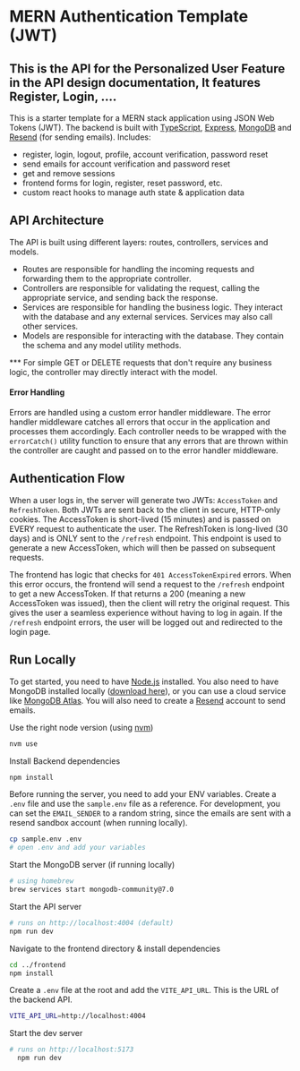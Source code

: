 # MERN Authentication Template (JWT)

## This is the API for the Personalized User Feature in the API design documentation, It features Register, Login, ....

This is a starter template for a MERN stack application using JSON Web Tokens (JWT). The backend is built with [TypeScript](https://www.typescriptlang.org/), [Express](https://expressjs.com), [MongoDB](https://www.mongodb.com) and [Resend](https://resend.com) (for sending emails). 
Includes:

- register, login, logout, profile, account verification, password reset
- send emails for account verification and password reset
- get and remove sessions
- frontend forms for login, register, reset password, etc.
- custom react hooks to manage auth state & application data

## API Architecture

The API is built using different layers: routes, controllers, services and models.

- Routes are responsible for handling the incoming requests and forwarding them to the appropriate controller.
- Controllers are responsible for validating the request, calling the appropriate service, and sending back the response.
- Services are responsible for handling the business logic. They interact with the database and any external services. Services may also call other services.
- Models are responsible for interacting with the database. They contain the schema and any model utility methods.

\*\*\* For simple GET or DELETE requests that don't require any business logic, the controller may directly interact with the model.

#### Error Handling

Errors are handled using a custom error handler middleware. The error handler middleware catches all errors that occur in the application and processes them accordingly. Each controller needs to be wrapped with the `errorCatch()` utility function to ensure that any errors that are thrown within the controller are caught and passed on to the error handler middleware.

## Authentication Flow

When a user logs in, the server will generate two JWTs: `AccessToken` and `RefreshToken`. Both JWTs are sent back to the client in secure, HTTP-only cookies. The AccessToken is short-lived (15 minutes) and is passed on EVERY request to authenticate the user. The RefreshToken is long-lived (30 days) and is ONLY sent to the `/refresh` endpoint. This endpoint is used to generate a new AccessToken, which will then be passed on subsequent requests.

The frontend has logic that checks for `401 AccessTokenExpired` errors. When this error occurs, the frontend will send a request to the `/refresh` endpoint to get a new AccessToken. If that returns a 200 (meaning a new AccessToken was issued), then the client will retry the original request. This gives the user a seamless experience without having to log in again. If the `/refresh` endpoint errors, the user will be logged out and redirected to the login page.

## Run Locally

To get started, you need to have [Node.js](https://nodejs.org/en) installed. You also need to have MongoDB installed locally ([download here](https://www.mongodb.com/docs/manual/installation/)), or you can use a cloud service like [MongoDB Atlas](https://www.mongodb.com/atlas/database). You will also need to create a [Resend](https://resend.com) account to send emails.

Use the right node version (using [nvm](https://github.com/nvm-sh/nvm))

```bash
nvm use
```

Install Backend dependencies

```bash
npm install
```

Before running the server, you need to add your ENV variables. Create a `.env` file and use the `sample.env` file as a reference.
For development, you can set the `EMAIL_SENDER` to a random string, since the emails are sent with a resend sandbox account (when running locally).

```bash
cp sample.env .env
# open .env and add your variables
```

Start the MongoDB server (if running locally)

```bash
# using homebrew
brew services start mongodb-community@7.0
```

Start the API server

```bash
# runs on http://localhost:4004 (default)
npm run dev
```

Navigate to the frontend directory & install dependencies

```bash
cd ../frontend
npm install
```

Create a `.env` file at the root and add the `VITE_API_URL`. This is the URL of the backend API.

```bash
VITE_API_URL=http://localhost:4004
```

Start the dev server

```bash
# runs on http://localhost:5173
  npm run dev
```
